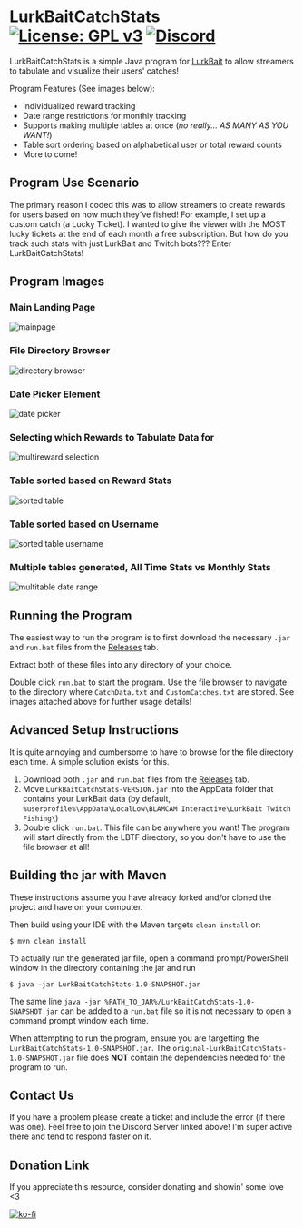 # LurkBaitCatchStats [![License: GPL v3](https://img.shields.io/badge/License-GPLv3-blue.svg)](https://www.gnu.org/licenses/gpl-3.0) [![Discord](https://img.shields.io/discord/418432278113550337.svg?logo=discord&logoWidth=18&colorB=7289DA)](https://discordapp.com/invite/eHBxk5q)
LurkBaitCatchStats is a simple Java program for [LurkBait](https://store.steampowered.com/app/2767520/LurkBait_Twitch_Fishing/) to allow streamers to tabulate and visualize their users' catches!

Program Features (See images below):
- Individualized reward tracking
- Date range restrictions for monthly tracking
- Supports making multiple tables at once (*no really... AS MANY AS YOU WANT!*)
- Table sort ordering based on alphabetical user or total reward counts
- More to come!

## Program Use Scenario
The primary reason I coded this was to allow streamers to create rewards for users based on how much they've fished! For example, I set up a custom catch (a Lucky Ticket). I wanted to give the viewer with the MOST lucky tickets at the end of each month a free subscription. But how do you track such stats with just LurkBait and Twitch bots??? Enter LurkBaitCatchStats!

## Program Images

### Main Landing Page
![mainpage](https://github.com/CoolLord22/LurkBaitCatchStats/assets/16751239/1494b731-91fe-4f22-aeb1-e179eeb58532)
### File Directory Browser
![directory browser](https://github.com/CoolLord22/LurkBaitCatchStats/assets/16751239/86d8f979-a3e5-4039-8ef7-79c040ccfe47)
### Date Picker Element
![date picker](https://github.com/CoolLord22/LurkBaitCatchStats/assets/16751239/b9d2ea14-5ee7-429a-ac09-c1d6448f7825)
### Selecting which Rewards to Tabulate Data for
![multireward selection](https://github.com/CoolLord22/LurkBaitCatchStats/assets/16751239/f528ad10-838c-448d-be54-5d722693825d)
### Table sorted based on Reward Stats
![sorted table](https://github.com/CoolLord22/LurkBaitCatchStats/assets/16751239/58968a67-1541-431b-a590-62a388ae1a91)
### Table sorted based on Username
![sorted table username](https://github.com/CoolLord22/LurkBaitCatchStats/assets/16751239/62573600-793f-467d-abd8-1aa5e3bced25)
### Multiple tables generated, All Time Stats vs Monthly Stats
![multitable date range](https://github.com/CoolLord22/LurkBaitCatchStats/assets/16751239/a4260985-14d3-4f86-a5c0-e54003d865e7)


## Running the Program
The easiest way to run the program is to first download the necessary `.jar` and `run.bat` files from the [Releases](https://github.com/CoolLord22/LurkBaitCatchStats/releases) tab.

Extract both of these files into any directory of your choice.

Double click `run.bat` to start the program. Use the file browser to navigate to the directory where `CatchData.txt` and `CustomCatches.txt` are stored. See images attached above for further usage details!

## Advanced Setup Instructions
It is quite annoying and cumbersome to have to browse for the file directory each time. A simple solution exists for this.
1. Download both `.jar` and `run.bat` files from the [Releases](https://github.com/CoolLord22/LurkBaitCatchStats/releases) tab.
2. Move `LurkBaitCatchStats-VERSION.jar` into the AppData folder that contains your LurkBait data (by default, `%userprofile%\AppData\LocalLow\BLAMCAM Interactive\LurkBait Twitch Fishing\`)
3. Double click `run.bat`. This file can be anywhere you want! The program will start directly from the LBTF directory, so you don't have to use the file browser at all!

## Building the jar with Maven
These instructions assume you have already forked and/or cloned the project and have on your computer.

Then build using your IDE with the Maven targets `clean install` or:

    $ mvn clean install

To actually run the generated jar file, open a command prompt/PowerShell window in the directory containing the jar and run

    $ java -jar LurkBaitCatchStats-1.0-SNAPSHOT.jar

The same line `java -jar %PATH_TO_JAR%/LurkBaitCatchStats-1.0-SNAPSHOT.jar` can be added to a `run.bat` file so it is not necessary to open a command prompt window each time.

When attempting to run the program, ensure you are targetting the `LurkBaitCatchStats-1.0-SNAPSHOT.jar`. The `original-LurkBaitCatchStats-1.0-SNAPSHOT.jar` file does **NOT** contain the dependencies needed for the program to run.

## Contact Us
If you have a problem please create a ticket and include the error (if there was one). Feel free to join the Discord Server linked above! I'm super active there and tend to respond faster on it.

## Donation Link
If you appreciate this resource, consider donating and showin' some love <3 

[![ko-fi](https://www.ko-fi.com/img/githubbutton_sm.svg)](https://ko-fi.com/O4O425D12)
